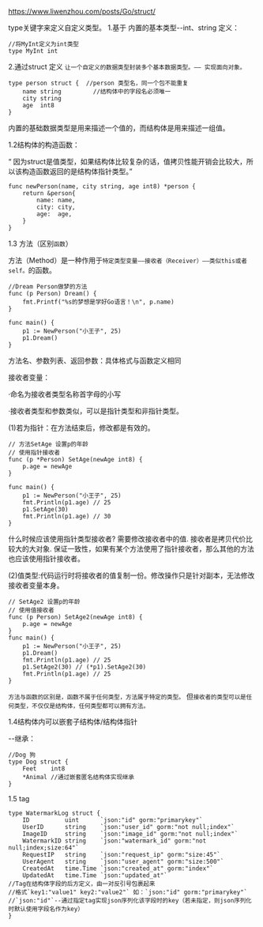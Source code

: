 https://www.liwenzhou.com/posts/Go/struct/

type关键字来定义自定义类型。
1.基于 内置的基本类型--int、string 定义：
```
//将MyInt定义为int类型
type MyInt int
```
2.通过struct 定义
`让一个自定义的数据类型封装多个基本数据类型。—— 实现面向对象。`
```
type person struct {  //person 类型名，同一个包不能重复
	name string         //结构体中的字段名必须唯一
	city string
	age  int8
}
```
内置的基础数据类型是用来描述一个值的，而结构体是用来描述一组值。

1.2结构体的构造函数：

“ 因为struct是值类型，如果结构体比较复杂的话，值拷贝性能开销会比较大，所以该构造函数返回的是结构体指针类型。”
```
func newPerson(name, city string, age int8) *person {
	return &person{
		name: name,
		city: city,
		age:  age,
	}
}
```
1.3 方法（区别`函数`）

方法（Method）是一种作用于`特定类型变量——接收者（Receiver）——类似this或者 self。`的函数。
```
//Dream Person做梦的方法
func (p Person) Dream() {
	fmt.Printf("%s的梦想是学好Go语言！\n", p.name)
}

func main() {
	p1 := NewPerson("小王子", 25)
	p1.Dream()
}
```
方法名、参数列表、返回参数：具体格式与函数定义相同

接收者变量：

·命名为接收者类型名称首字母的小写

·接收者类型和参数类似，可以是指针类型和非指针类型。

(1)若为指针：在方法结束后，修改都是有效的。
```
// 方法SetAge 设置p的年龄
// 使用指针接收者
func (p *Person) SetAge(newAge int8) {
	p.age = newAge
}

func main() {
	p1 := NewPerson("小王子", 25)
	fmt.Println(p1.age) // 25
	p1.SetAge(30)
	fmt.Println(p1.age) // 30
}
```
什么时候应该使用指针类型接收者?
需要修改接收者中的值.
接收者是拷贝代价比较大的大对象.
保证一致性，如果有某个方法使用了指针接收者，那么其他的方法也应该使用指针接收者。

(2)值类型:代码运行时将接收者的值复制一份。修改操作只是针对副本，无法修改接收者变量本身。
```
// SetAge2 设置p的年龄
// 使用值接收者
func (p Person) SetAge2(newAge int8) {
	p.age = newAge
}
func main() {
	p1 := NewPerson("小王子", 25)
	p1.Dream()
	fmt.Println(p1.age) // 25
	p1.SetAge2(30) // (*p1).SetAge2(30)
	fmt.Println(p1.age) // 25
}
```
`方法与函数的区别是，函数不属于任何类型，方法属于特定的类型。`
但`接收者的类型可以是任何类型，不仅仅是结构体，任何类型都可以拥有方法。`

1.4结构体内可以嵌套子结构体/结构体指针

--继承：
```
//Dog 狗
type Dog struct {
	Feet    int8
	*Animal //通过嵌套匿名结构体实现继承
}
```

1.5 tag
```
type WatermarkLog struct {
	ID          uint      `json:"id" gorm:"primarykey"`
	UserID      string    `json:"user_id" gorm:"not null;index"`
	ImageID     string    `json:"image_id" gorm:"not null;index"`
	WatermarkID string    `json:"watermark_id" gorm:"not null;index;size:64"`
	RequestIP   string    `json:"request_ip" gorm:"size:45"`
	UserAgent   string    `json:"user_agent" gorm:"size:500"`
	CreatedAt   time.Time `json:"created_at" gorm:"index"`
	UpdatedAt   time.Time `json:"updated_at"`
//Tag在结构体字段的后方定义，由一对反引号包裹起来
//格式`key1:"value1" key2:"value2"` 如：`json:"id" gorm:"primarykey"`
//`json:"id"`--通过指定tag实现json序列化该字段时的key（若未指定，则json序列化时默认使用字段名作为key）
}
```

